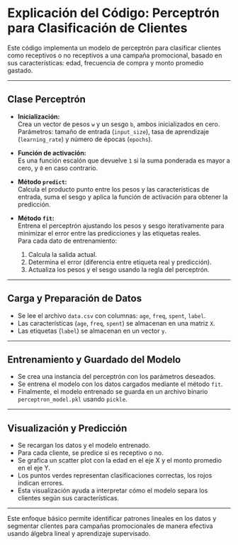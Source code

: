 # Explicación del Código: Perceptrón para Clasificación de Clientes

Este código implementa un modelo de perceptrón para clasificar clientes como receptivos o no receptivos a una campaña promocional, basado en sus características: edad, frecuencia de compra y monto promedio gastado.

---

## Clase Perceptrón

- **Inicialización:**  
  Crea un vector de pesos `w` y un sesgo `b`, ambos inicializados en cero.  
  Parámetros: tamaño de entrada (`input_size`), tasa de aprendizaje (`learning_rate`) y número de épocas (`epochs`).

- **Función de activación:**  
  Es una función escalón que devuelve `1` si la suma ponderada es mayor a cero, y `0` en caso contrario.

- **Método `predict`:**  
  Calcula el producto punto entre los pesos y las características de entrada, suma el sesgo y aplica la función de activación para obtener la predicción.

- **Método `fit`:**  
  Entrena el perceptrón ajustando los pesos y sesgo iterativamente para minimizar el error entre las predicciones y las etiquetas reales.  
  Para cada dato de entrenamiento:  
  1. Calcula la salida actual.  
  2. Determina el error (diferencia entre etiqueta real y predicción).  
  3. Actualiza los pesos y el sesgo usando la regla del perceptrón.

---

## Carga y Preparación de Datos

- Se lee el archivo `data.csv` con columnas: `age`, `freq`, `spent`, `label`.  
- Las características (`age`, `freq`, `spent`) se almacenan en una matriz `X`.  
- Las etiquetas (`label`) se almacenan en un vector `y`.

---

## Entrenamiento y Guardado del Modelo

- Se crea una instancia del perceptrón con los parámetros deseados.  
- Se entrena el modelo con los datos cargados mediante el método `fit`.  
- Finalmente, el modelo entrenado se guarda en un archivo binario `perceptron_model.pkl` usando `pickle`.

---

## Visualización y Predicción

- Se recargan los datos y el modelo entrenado.  
- Para cada cliente, se predice si es receptivo o no.  
- Se grafica un scatter plot con la edad en el eje X y el monto promedio en el eje Y.  
- Los puntos verdes representan clasificaciones correctas, los rojos indican errores.  
- Esta visualización ayuda a interpretar cómo el modelo separa los clientes según sus características.

---

Este enfoque básico permite identificar patrones lineales en los datos y segmentar clientes para campañas promocionales de manera efectiva usando álgebra lineal y aprendizaje supervisado.
